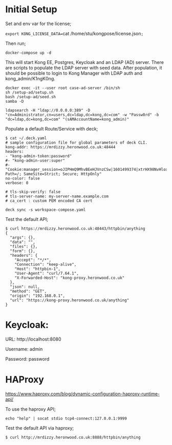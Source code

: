 # Initial Setup

Set and env var for the license;

`export KONG_LICENSE_DATA=`cat /home/stu/kongpose/license.json`;`

Then run;

`docker-compose up -d`

This will start Kong EE, Postgres, Keycloak and an LDAP (AD) server. There are scripts to populate the LDAP server with seed data. After population, it should be possible to login to Kong Manager with LDAP auth and kong_admin/K1ngK0ng.

```
docker exec -it --user root case-ad-server /bin/sh
sh /setup-ad/setup.sh
bash /setup-ad/seed.sh
samba -D
```

```
ldapsearch -H "ldap://0.0.0.0:389" -D "cn=Administrator,cn=users,dc=ldap,dc=kong,dc=com" -w "Passw0rd" -b "dc=ldap,dc=kong,dc=com" "(sAMAccountName=kong_admin)"
```

Populate a default Route/Service with deck;

```
$ cat ~/.deck.yaml
# sample configuration file for global parameters of deck CLI.
kong-addr: https://mrdizzy.heronwood.co.uk:48444
headers:
- "kong-admin-token:password"
#- "kong-admin-user:super"
#- "Cookie:manager_session=oJIPHmQ9MhvBEeHJVnzCSw|1601499374|xtrHX98NvHloxwCx3bZnji6WKK8; Path=/; SameSite=Strict; Secure; HttpOnly"
no-color: false
verbose: 0

# tls-skip-verify: false
# tls-server-name: my-server-name.example.com
# ca_cert : custom PEM encoded CA cert
```

`deck sync -s workspace-compose.yaml`

Test the default API;

```
$ curl https://mrdizzy.heronwood.co.uk:48443/httpbin/anything
{
  "args": {},
  "data": "",
  "files": {},
  "form": {},
  "headers": {
    "Accept": "*/*",
    "Connection": "keep-alive",
    "Host": "httpbin-1",
    "User-Agent": "curl/7.64.1",
    "X-Forwarded-Host": "kong-proxy.heronwood.co.uk"
  },
  "json": null,
  "method": "GET",
  "origin": "192.168.0.1",
  "url": "https://kong-proxy.heronwood.co.uk/anything"
}
```

# Keycloak:

URL: http://localhost:8080

Username: admin

Password: password

# HAProxy

https://www.haproxy.com/blog/dynamic-configuration-haproxy-runtime-api/

To use the haproxy API;

```
echo "help" | socat stdio tcp4-connect:127.0.0.1:9999
```

Test the default API via haproxy;

```
$ curl http://mrdizzy.heronwood.co.uk:8888/httpbin/anything
```
